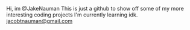 Hi, im @JakeNauman
This is just a github to show off some of my more interesting coding projects
I'm currently learning idk.
jacobtnauman@gmail.com
